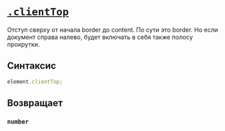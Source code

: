 # [`.clientTop`](../index.md)

Отступ сверху от начала border до content. По сути это border. Но если документ справа налево, будет включать в себя также полосу прокрутки.

## Синтаксис

```js
element.clientTop;
```

## Возвращает

### `number`
